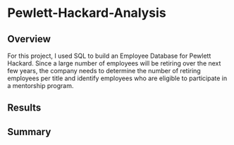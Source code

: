 # Pewlett-Hackard-Analysis

## Overview
For this project, I used SQL to build an Employee Database for Pewlett Hackard. Since a large number of employees will be retiring over the next few years, the company needs to determine the number of retiring employees per title and identify employees who are eligible to participate in a mentorship program. 

## Results










## Summary

